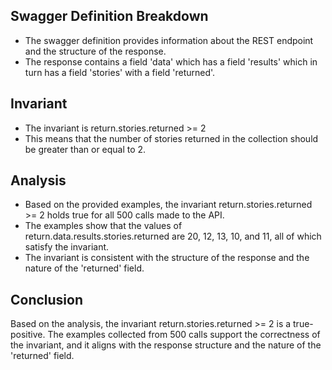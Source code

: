 ## Swagger Definition Breakdown
- The swagger definition provides information about the REST endpoint and the structure of the response.
- The response contains a field 'data' which has a field 'results' which in turn has a field 'stories' with a field 'returned'.

## Invariant
- The invariant is return.stories.returned >= 2
- This means that the number of stories returned in the collection should be greater than or equal to 2.

## Analysis
- Based on the provided examples, the invariant return.stories.returned >= 2 holds true for all 500 calls made to the API.
- The examples show that the values of return.data.results.stories.returned are 20, 12, 13, 10, and 11, all of which satisfy the invariant.
- The invariant is consistent with the structure of the response and the nature of the 'returned' field.

## Conclusion
Based on the analysis, the invariant return.stories.returned >= 2 is a true-positive. The examples collected from 500 calls support the correctness of the invariant, and it aligns with the response structure and the nature of the 'returned' field.
